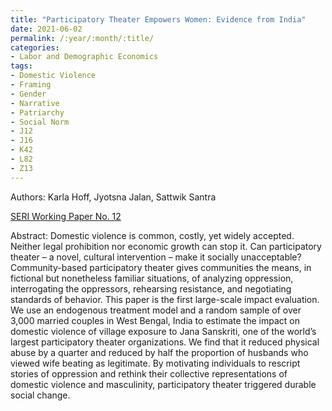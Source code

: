 ```yaml
---
title: "Participatory Theater Empowers Women: Evidence from India"
date: 2021-06-02
permalink: /:year/:month/:title/
categories:
- Labor and Demographic Economics
tags:
- Domestic Violence
- Framing
- Gender
- Narrative
- Patriarchy
- Social Norm
- J12
- J16
- K42
- L82
- Z13
---
```


Authors: Karla Hoff, Jyotsna Jalan, Sattwik Santra

[SERI Working Paper No. 12](/wp/hoff_jalan_santra_theater_and_women_empowerment_feb_2021.pdf)

Abstract: Domestic violence is common, costly, yet widely accepted. Neither legal prohibition nor economic growth can stop it. Can participatory theater – a novel, cultural intervention – make it socially unacceptable? Community-based participatory theater gives communities the means, in fictional but nonetheless familiar situations, of analyzing oppression, interrogating the oppressors, rehearsing resistance, and negotiating standards of behavior. This paper is the first large-scale impact evaluation. We use an endogenous treatment model and a random sample of over 3,000 married couples in West Bengal, India to estimate the impact on domestic violence of village exposure to Jana Sanskriti, one of the world’s largest participatory theater organizations. We find that it reduced physical abuse by a quarter and reduced by half the proportion of husbands who viewed wife beating as legitimate. By motivating individuals to rescript stories of oppression and rethink their collective representations of domestic violence and masculinity, participatory theater triggered durable social change.